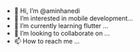 - 👋 Hi, I’m @aminhanedi
- 👀 I’m interested in mobile development...
- 🌱 I’m currently learning  flutter ...
- 💞️ I’m looking to collaborate on ...
- 📫 How to reach me ...

<!---
aminhanedi/aminhanedi is a ✨ special ✨ repository because its `README.md` (this file) appears on your GitHub profile.
You can click the Preview link to take a look at your changes.
--->
